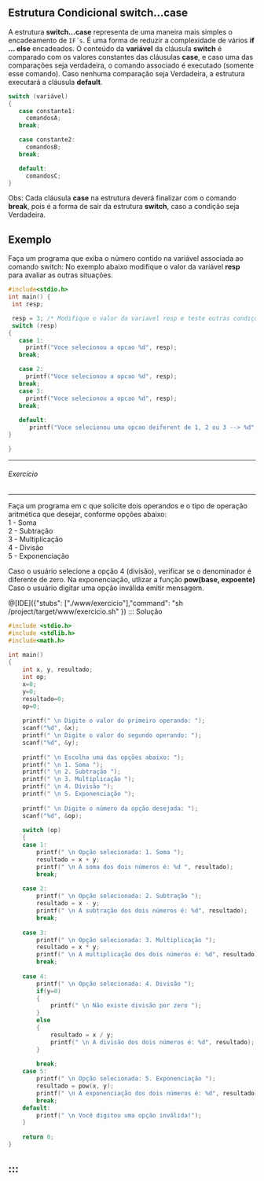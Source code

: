 Estrutura Condicional switch...case
----
A estrutura <b>switch...case</b> representa de uma maneira mais simples o encadeamento de ```IF´s```. É uma forma de reduzir a complexidade de vários <b>if … else</b> encadeados.
O conteúdo da <b>variável</b> da cláusula <b>switch</b> é comparado com os valores constantes das cláusulas <b>case</b>, e caso uma das comparações seja verdadeira, o comando associado é executado (somente esse comando). Caso nenhuma comparação seja Verdadeira, a estrutura executará a cláusula <b> default</b>.

```C
switch (variável)
{
   case constante1:
     comandosA;
   break;

   case constante2:
     comandosB;
   break;

   default:
     comandosC;
}
```
Obs: Cada cláusula <b>case</b> na estrutura deverá finalizar com o comando <b>break</b>, pois é a forma de sair da estrutura <b>switch</b>, caso a condição seja Verdadeira.  

Exemplo
----
Faça um programa que exiba o número contido na variável associada ao comando switch: 
No exemplo abaixo modifique o valor da variável <b>resp</b> para avaliar as outras situações.
``` C runnable
#include<stdio.h>
int main() {
 int resp;

 resp = 3; /* Modifique o valor da variavel resp e teste outras condições*/
 switch (resp)
{
   case 1:
     printf("Voce selecionou a opcao %d", resp);
   break;

   case 2:
     printf("Voce selecionou a opcao %d", resp);
   break;
   case 3:
     printf("Voce selecionou a opcao %d", resp);
   break;
   
   default:
      printf("Voce selecionou uma opcao deiferent de 1, 2 ou 3 --> %d", resp);
}

}
```
---
###### Exercício  
----
Faça um programa em c que solicite dois operandos e o tipo de operação aritmética que desejar, conforme opções abaixo:<br />
1 - Soma<br /> 
2 - Subtração<br />
3 - Multiplicação<br />
4 - Divisão<br />
5 - Exponenciação<br />

Caso o usuário selecione a opção 4 (divisão), verificar se o denominador é diferente de zero. Na exponenciação, utlizar a função <b>pow(base, expoente)</b> Caso o usuário digitar uma opção inválida emitir mensagem.
 
@[IDE]({"stubs": ["./www/exercicio"],"command": "sh /project/target/www/exercicio.sh"
})
::: Solução

``` C
#include <stdio.h>
#include <stdlib.h>
#include<math.h>
 
int main()
{
    int x, y, resultado; 
    int op;
    x=0;
    y=0;
    resultado=0;
    op=0;
 
    printf(" \n Digite o valor do primeiro operando: ");
    scanf("%d", &x);
    printf(" \n Digite o valor do segundo operando: ");
    scanf("%d", &y);
 
    printf(" \n Escolha uma das opções abaixo: ");
    printf(" \n 1. Soma ");
    printf(" \n 2. Subtração ");
    printf(" \n 3. Multiplicação ");
    printf(" \n 4. Divisão ");
    printf(" \n 5. Exponenciação ");
    
    printf(" \n Digite o número da opção desejada: ");
    scanf("%d", &op);
 
    switch (op)
    {
    case 1:
        printf(" \n Opção selecionada: 1. Soma ");
        resultado = x + y;
        printf(" \n A soma dos dois números é: %d ", resultado);
        break;
 
    case 2:
        printf(" \n Opção selecionada: 2. Subtração ");
        resultado = x - y;
        printf(" \n A subtração dos dois números é: %d", resultado);
        break;
 
    case 3:
        printf(" \n Opção selecionada: 3. Multiplicação ");
        resultado = x * y;
        printf(" \n A multiplicação dos dois números é: %d", resultado);
        break;
 
    case 4:
        printf(" \n Opção selecionada: 4. Divisão ");
        if(y=0)
        {
            printf(" \n Não existe divisão por zero ");
        }
        else
        {
            resultado = x / y;
            printf(" \n A divisão dos dois números é: %d", resultado);
        }
 
        break;
    case 5:
        printf(" \n Opção selecionada: 5. Exponenciação ");
        resultado = pow(x, y);
        printf(" \n A exponenciação dos dois números é: %d", resultado);
        break;    
    default:
        printf(" \n Você digitou uma opção inválida!");
    }
 
    return 0;
}


```
:::
----
